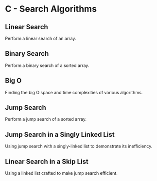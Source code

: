 # C - Search Algorithms

## Linear Search
Perform a linear search of an array.

## Binary Search
Perform a binary search of a sorted array.

## Big O
Finding the big O space and time complexities of various algorithms.

## Jump Search
Perform a jump search of a sorted array.

## Jump Search in a Singly Linked List
Using jump search with a singly-linked list to demonstrate its inefficiency.

## Linear Search in a Skip List
Using a linked list crafted to make jump search efficient.
